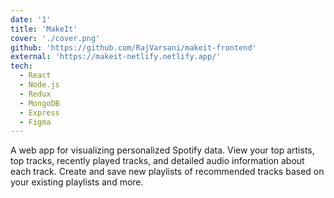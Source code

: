 ```yaml
---
date: '1'
title: 'MakeIt'
cover: './cover.png'
github: 'https://github.com/RajVarsani/makeit-frontend'
external: 'https://makeit-netlify.netlify.app/'
tech:
  - React
  - Node.js
  - Redux
  - MongoDB
  - Express
  - Figma
---
```


A web app for visualizing personalized Spotify data. View your top artists, top tracks, recently played tracks, and detailed audio information about each track. Create and save new playlists of recommended tracks based on your existing playlists and more.
